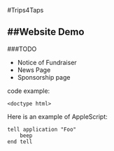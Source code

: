 #Trips4Taps

##Website Demo
---

###TODO

- Notice of Fundraiser
- News Page
- Sponsorship page




code example:
    
    <doctype html>
  
  
Here is an example of AppleScript:

    tell application "Foo"
        beep
    end tell


